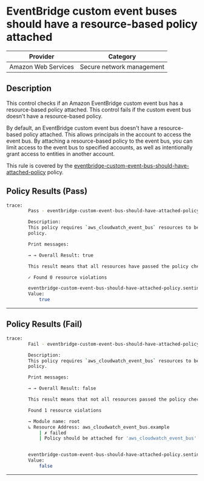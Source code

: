 # EventBridge custom event buses should have a resource-based policy attached

| Provider            |           Category          |
| ------------------- |  -------------------------  |
| Amazon Web Services |  Secure network management  |

## Description

This control checks if an Amazon EventBridge custom event bus has a resource-based policy attached. This control fails if the custom event bus doesn't have a resource-based policy.

By default, an EventBridge custom event bus doesn't have a resource-based policy attached. This allows principals in the account to access the event bus. By attaching a resource-based policy to the event bus, you can limit access to the event bus to specified accounts, as well as intentionally grant access to entities in another account.

This rule is covered by the [eventbridge-custom-event-bus-should-have-attached-policy](../../policies/eventbridge-custom-event-bus-should-have-attached-policy.sentinel) policy.

## Policy Results (Pass)

```bash
trace:
        Pass - eventbridge-custom-event-bus-should-have-attached-policy.sentinel

        Description:
        This policy requires `aws_cloudwatch_event_bus` resources to be attached to a
        policy.

        Print messages:

        → → Overall Result: true

        This result means that all resources have passed the policy check for the policy eventbridge-custom-event-bus-should-have-attached-policy.

        ✓ Found 0 resource violations

        eventbridge-custom-event-bus-should-have-attached-policy.sentinel:71:1 - Rule "main"
        Value:
            true
```

---

## Policy Results (Fail)

```bash
trace:
        Fail - eventbridge-custom-event-bus-should-have-attached-policy.sentinel

        Description:
        This policy requires `aws_cloudwatch_event_bus` resources to be attached to a
        policy.

        Print messages:

        → → Overall Result: false

        This result means that not all resources passed the policy check and the protected behavior is not allowed for the policy eventbridge-custom-event-bus-should-have-attached-policy.

        Found 1 resource violations

        → Module name: root
        ↳ Resource Address: aws_cloudwatch_event_bus.example
            | ✗ failed
            | Policy should be attached for 'aws_cloudwatch_event_bus' resource. Refer to https://docs.aws.amazon.com/securityhub/latest/userguide/eventbridge-controls.html#eventbridge-3 for more details.


        eventbridge-custom-event-bus-should-have-attached-policy.sentinel:71:1 - Rule "main"
        Value:
            false
```

---
